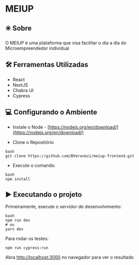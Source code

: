 # MEIUP

## ✳️ Sobre
O MEIUP é uma plataforma que visa facilitar o dia a dia do Microempreendedor individual

## 🛠 Ferramentas Utilizadas
- React
- NextJS
- Chakra UI
- Cypress

## 💻 Configurando o Ambiente

- Instale o Node -
[https://nodejs.org/en/download/](https://nodejs.org/en/download/)

- Clone o Repositório
```
bash
git clone https://github.com/BVeronezi/meiup-frontend.git
````

- Execute o comando:
```
bash
npm install
```
## ▶️ Executando o projeto

Primeiramente, execute o servidor de desenvolvimento:
```
bash
npm run dev
# ou
yarn dev
```

Para rodar os testes:
```
npm run cypress:run
```

Abra [http://localhost:3000](http://localhost:3000) no navegador para ver o resultado
